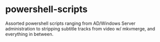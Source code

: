 # powershell-scripts

Assorted powershell scripts ranging from AD/Windows Server administration to stripping subtitle tracks from video w/ mkvmerge, and everything in between.